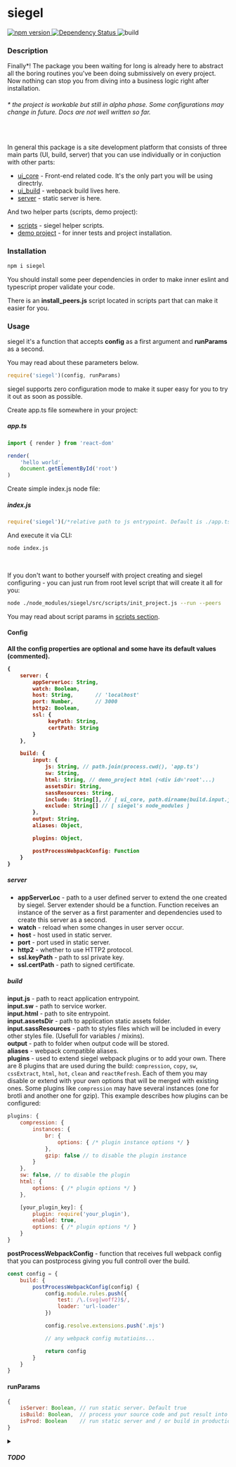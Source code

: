 # siegel

<a href='https://badge.fury.io/js/siegel'>
    <img src='https://badge.fury.io/js/siegel.svg' alt='npm version' />
</a>

<a href='https://david-dm.org/cybercookie/siegel'>
    <img src='https://david-dm.org/cybercookie/siegel.svg' alt='Dependency Status' />
</a>

<a>
    <img src='https://github.com/cybercookie/siegel/workflows/build/badge.svg' alt='build' />
</a>



<h3>Description</h3>
Finally*! The package you been waiting for long is already here to abstract all the boring routines you've been doing submissively on every project. Now nothing can stop you from diving into a business logic right after installation.
<h6>* the project is workable but still in alpha phase. Some configurations may change in future. Docs are not well written so far.</h6><br />

In general this package is a site development platform that consists of three main parts (UI, build, server) that you can use individually or in conjuction with other parts:
- [ui_core](https://github.com/CyberCookie/siegel/tree/master/src/ui_core) - Front-end related code. It's the only part you will be using directrly.
- [ui_build](https://github.com/CyberCookie/siegel/tree/master/src/ui_build) - webpack build lives here.
- [server](https://github.com/CyberCookie/siegel/tree/master/src/server) - static server is here.

And two helper parts (scripts, demo project):
- [scripts](https://github.com/CyberCookie/siegel/tree/master/src/scripts) - siegel helper scripts.
- [demo project](https://github.com/CyberCookie/siegel/tree/master/demo_app) - for inner tests and project installation.


<h3>Installation</h3>

```sh
npm i siegel
```

You should install some peer dependencies in order to make inner eslint and typescript proper validate your code.

There is an __install_peers.js__ script located in scripts part that can make it easier for you.

<h3>Usage</h3>
siegel it's a function that accepts <b>config</b> as a first argument and <b>runParams</b> as a second.

You may read about these parameters below.

```js
require('siegel')(config, runParams)
```

siegel supports zero configuration mode to make it super easy for you to try it out as soon as possible.

Create app.ts file somewhere in your project:
<h5>app.ts</h5>

```ts
import { render } from 'react-dom'

render(
    'hello world',
    document.getElementById('root')
)
```

Create simple index.js node file: 
<h5>index.js</h5>

```js
require('siegel')(/*relative path to js entrypoint. Default is ./app.ts*/)
```

And execute it via CLI:

```sh
node index.js
```

<br />

If you don't want to bother yourself with project creating and siegel configuring - you can just run from root level script that will create it all for you:

```sh
node ./node_modules/siegel/src/scripts/init_project.js --run --peers
```

You may read about script params in [scripts section](https://github.com/CyberCookie/siegel/tree/master/src/scripts).

<h4>Config<h4>
All the config properties are optional and some have its default values (commented).
<br/>

```js
{
    server: {
        appServerLoc: String,
        watch: Boolean,
        host: String,       // 'localhost'
        port: Number,       // 3000
        http2: Boolean,
        ssl: {
             keyPath: String,
             certPath: String
        }
    },

    build: {
        input: {
            js: String, // path.join(process.cwd(), 'app.ts')
            sw: String,
            html: String, // demo_project html (<div id='root'...)
            assetsDir: String,
            sassResources: String,
            include: String[], // [ ui_core, path.dirname(build.input.js) ]
            exclude: String[] // [ siegel's node_modules ]
        },
        output: String,
        aliases: Object,

        plugins: Object,

        postProcessWebpackConfig: Function
    }
}
```

##### server
- __appServerLoc__ - path to a user defined server to extend the one created by siegel. Server extender should be a function. Function receives an instance of the server as a first paramenter and dependencies used to create this server as a second.
- __watch__ - reload when some changes in user server occur.
- __host__ - host used in static server.
- __port__ - port used in static server.
- __http2__ - whether to use HTTP2 protocol.
- __ssl.keyPath__ - path to ssl private key.
- __ssl.certPath__ - path to signed certificate.

##### build
__input.js__ - path to react application entrypoint.\
__input.sw__ - path to service worker.\
__input.html__ - path to site entrypoint.\
__input.assetsDir__ - path to application static assets folder.\
__input.sassResources__ - path to styles files which will be included in every other styles file. (Usefull for variables / mixins).\
__output__ - path to folder when output code will be stored.\
__aliases__ - webpack compatible aliases.\
__plugins__ - used to extend siegel webpack plugins or to add your own. There are 8 plugins that are used during the build: `compression`, `copy`, `sw`, `cssExtract`, `html`, `hot`, `clean` and `reactRefresh`. Each of them you may disable or extend with your own options that will be merged with existing ones. Some plugins like `compression` may have several instances (one for brotli and another one for gzip). This example describes how plugins can be configured:

```js
plugins: {
    compression: {
        instances: {
            br: {
                options: { /* plugin instance options */ }
            },
            gzip: false // to disable the plugin instance
        }
    },
    sw: false, // to disable the plugin
    html: {
        options: { /* plugin options */ }
    },

    [your_plugin_key]: {
        plugin: require('your_plugin'),
        enabled: true,
        options: { /* plugin options */ }
    }
}
```

__postProcessWebpackConfig__ - function that receives full webpack config that you can postprocess giving you full controll over the build.
```js
const config = {
    build: {
        postProcessWebpackConfig(config) {
            config.module.rules.push({
                test: /\.(svg|woff2)$/,
                loader: 'url-loader'
            })

            config.resolve.extensions.push('.mjs')

            // any webpack config mutatioins...

            return config
        }
    }
}
```

<h4>runParams</h4>

```js
{
    isServer: Boolean, // run static server. Default true
    isBuild: Boolean,  // process your source code and put result into output folder. Default true
    isProd: Boolean    // run static server and / or build in production mode. Default false
}
```

<details>
<summary><h5>TODO</h5></summary>
    <ul>Still plenty of work to do in order to make it more flexible and easier to setup. To bring as more optional cool features as possible!
        <li><ul><b>server</b>
            <li>Compatible HTTP1 and HTTP2 static server</li>
            <li>Watch for user server changes recursively</li>
            <li>SEO for crawlers (pages prebuild or build on the fly)</li>
            <li>Isomorphic API</li>
        </ul></li>
        <li><ul><b>ui_build</b>
            <li>ES modules</li>
            <li>Nice way to configure modules</li>
            <li>Separate styles for different media query</li>
            <li>Contribute to the <b>iconfont-webpack-plugin</b> in order to add woff2 support and fix a problem with different contenthash from build to build</li>
            <li>Generate code documentation from TS</li>
        </ul></li>
        <li><ul><b>ui_core</b>
            <li>Prebuild</li>
            <li>PWA</li>
            <li>SEO by updating meta tags on page render</li>
            <li>Resolve TODOs</li>
            <li>Add typization to redux and signalR</li>
            <li>React Native</li>
        </ul></li>
        <li><ul><b>scripts</b>
            <li>Add npm packages update script</li>
            <li>Single command with subcommands</li>
            <li>Move to .bin</li>
            <li>Replace bash commands with node solutions</li>
        </ul></li>
        <li><ul><b>siegel in general</b>
            <li>Get rid of peer dependencies</li>
            <li>Less dependencies</li>
            <li>Better documentation</li>
            <li>Test coverage</li>
            <li>Use as global</li>
            <li>...</li>
            <li>GUI to build complex websites just by dragging components onto a page. GUI to tight it all to DB. Eventually - site builder that powerfull to build your own site builder :)</li>
        </ul></li>
    </ul>
</details>